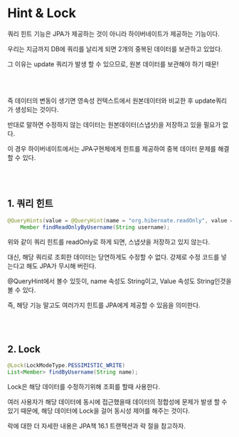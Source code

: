 # Hint & Lock
 
쿼리 힌트 기능은 JPA가 제공하는 것이 아니라 하이버네이트가 제공하는 기능이다.

우리는 지금까지 DB에 쿼리를 날리게 되면 2개의 중복된 데이터를 보관하고 있었다.

그 이유는 update 쿼리가 발생 할 수 있으므로, 원본 데이터를 보관해야 하기 때문!


<br><Br>

즉 데이터의 변동이 생기면 영속성 컨텍스트에서 원본데이터와 비교한 후 update쿼리가 생성되는 것이다.

반대로 말하면 수정하지 않는 데이터는 원본데이터(스냅샷)을 저장하고 있을 필요가 없다. 

이 경우 하이버네이트에서는 JPA구현체에게 힌트를 제공하여 중복 데이터 문제를 해결 할 수 있다.

<br><Br>


## 1. 쿼리 힌트

```java
@QueryHints(value = @QueryHint(name = "org.hibernate.readOnly", value = "true"))
    Member findReadOnlyByUsername(String username);
```

위와 같이 쿼리 힌트를 readOnly로 하게 되면, 스냅샷을 저장하고 있지 않는다.

대신, 해당 쿼리로 조회한 데이터는 당연하게도 수정할 수 없다.
강제로 수정 코드를 넣는다고 해도 JPA가 무시해 버린다.

@QueryHint에서 볼수 있듯이, name 속성도 String이고, Value 속성도 String인것을 볼 수 있다.

즉, 해당 기능 말고도 여러가지 힌트를 JPA에게 제공할 수 있음을 의미한다.

<br><Br>

## 2. Lock

```java
@Lock(LockModeType.PESSIMISTIC_WRITE)
List<Member> findByUsername(String name);
```

Lock은 해당 데이터를 수정하기위해 조회를 할때 사용한다.

여러 사용자가 해당 데이터에 동시에 접근했을때 데이터의 정합성에 문제가 발생 할 수 있기 때문에, 해당 데이터에 Lock을 걸어 동시성 제어를 해주는 것이다.

락에 대한 더 자세한 내용은 JPA책 16.1 트랜잭션과 락 절을 참고하자.


